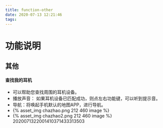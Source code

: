 ```yaml
---
title: function-other
date: 2020-07-13 12:21:46
tags:
---
```

# 功能说明
## 其他
#### 查找我的耳机
* 可以帮助您查找周围的耳机设备。
* 播放声音： 如果耳机设备已匹配成功，则点左右功能键，可以听到提示音。
* 导航：将唤起手机默认的地图APP，进行导航。
* {% asset_img chazhao.png 212 460 image %}
* {% asset_img chazhao2.png 212 460 image %}
2020071322001410371433313503
